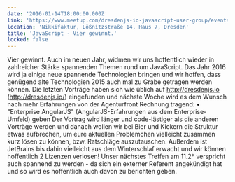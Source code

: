```yaml
---
date: '2016-01-14T18:00:00.000Z'
link: 'https://www.meetup.com/dresdenjs-io-javascript-user-group/events/227856961'
location: 'Nikkifaktur, Lößnitzstraße 14, Haus 7, Dresden'
title: 'JavaScript - Vier gewinnt.'
locked: false
---
```

Vier gewinnt. Auch im neuen Jahr, widmen wir uns hoffentlich wieder in zahlreicher Stärke spannenden Themen rund um JavaScript. Das Jahr 2016 wird ja einige neue spannende Technologien bringen und wir hoffen, dass genügend alte Technologien 2015 auch mal zu Grabe getragen werden können. Die letzten Vorträge haben sich wie üblich auf http://dresdenjs.io (http://dresdenjs.io/) eingefunden und nächste Woche wird es dem Wunsch nach mehr Erfahrungen von der Agenturfront Rechnung tragend: • "Enterprise AngularJS" (AngularJS-Erfahrungen aus dem Enterprise-Umfeld) geben Der Vortrag wird länger und code-lästiger als die anderen Vorträge werden und danach wollen wir bei Bier und Kickern die Struktur etwas aufbrechen, um eure aktuellen Problemchen vielleicht zusammen kurz lösen zu können, bzw. Ratschläge auszutauschen. Außerdem ist JetBrains bis dahin vielleicht aus dem Winterschlaf erwacht und wir können hoffentlich 2 Lizenzen verlosen! Unser nächstes Treffen am 11.2* verspricht auch spannend zu werden - da sich ein externer Referent angekündigt hat und so wird es hoffentlich auch davon zu berichten geben.
